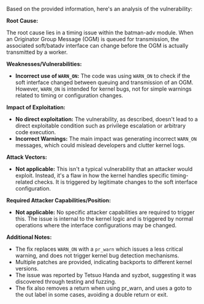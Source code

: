Based on the provided information, here's an analysis of the vulnerability:

**Root Cause:**

The root cause lies in a timing issue within the batman-adv module. When an Originator Group Message (OGM) is queued for transmission, the associated soft/batadv interface can change before the OGM is actually transmitted by a worker.

**Weaknesses/Vulnerabilities:**

-   **Incorrect use of `WARN_ON`:** The code was using `WARN_ON` to check if the soft interface changed between queuing and transmission of an OGM. However, `WARN_ON` is intended for kernel bugs, not for simple warnings related to timing or configuration changes.

**Impact of Exploitation:**

-   **No direct exploitation:** The vulnerability, as described, doesn't lead to a direct exploitable condition such as privilege escalation or arbitrary code execution.
-   **Incorrect Warnings:** The main impact was generating incorrect `WARN_ON` messages, which could mislead developers and clutter kernel logs.

**Attack Vectors:**

-   **Not applicable:**  This isn't a typical vulnerability that an attacker would exploit. Instead, it's a flaw in how the kernel handles specific timing-related checks. It is triggered by legitimate changes to the soft interface configuration.

**Required Attacker Capabilities/Position:**

-   **Not applicable:** No specific attacker capabilities are required to trigger this. The issue is internal to the kernel logic and is triggered by normal operations where the interface configurations may be changed.

**Additional Notes:**

-   The fix replaces `WARN_ON` with a `pr_warn` which issues a less critical warning, and does not trigger kernel bug detection mechanisms.
-   Multiple patches are provided, indicating backports to different kernel versions.
-   The issue was reported by Tetsuo Handa and syzbot, suggesting it was discovered through testing and fuzzing.
-   The fix also removes a return when using pr_warn, and uses a goto to the out label in some cases, avoiding a double return or exit.